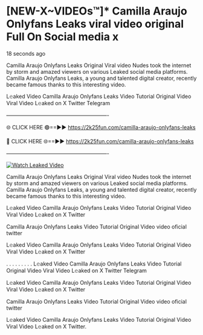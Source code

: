 # [NEW-X~VIDEOs™]* Camilla Araujo Onlyfans Leaks viral video original Full On Social media x

18 seconds ago

Camilla Araujo Onlyfans Leaks Original Viral video Nudes took the internet by storm and amazed viewers on various Leaked social media platforms. Camilla Araujo Onlyfans Leaks, a young and talented digital creator, recently became famous thanks to this interesting video.

L𝚎aked Video Camilla Araujo Onlyfans Leaks Video Tutorial Original Video Viral Video L𝚎aked on X Twitter Telegram

———————————————————-

🌐 CLICK HERE 🟢==►► https://2k25fun.com/camilla-araujo-onlyfans-leaks

🔴 CLICK HERE 🌐==►► https://2k25fun.com/camilla-araujo-onlyfans-leaks

———————————————————-

[![Watch Leaked Video](https://miro.medium.com/v2/resize:fit:828/format:webp/1*cilzJN44JGOrTw9NJCrNHA.gif "Watch Leaked Video")](https://2k25fun.com/camilla-araujo-onlyfans-leaks)

Camilla Araujo Onlyfans Leaks Original Viral video Nudes took the internet by storm and amazed viewers on various Leaked social media platforms. Camilla Araujo Onlyfans Leaks, a young and talented digital creator, recently became famous thanks to this interesting video.

L𝚎aked Video Camilla Araujo Onlyfans Leaks Video Tutorial Original Video Viral Video L𝚎aked on X Twitter

Camilla Araujo Onlyfans Leaks Video Tutorial Original Video video oficial twitter

L𝚎aked Video Camilla Araujo Onlyfans Leaks Video Tutorial Original Video Viral Video L𝚎aked on X Twitter

. . . . . . . . . L𝚎aked Video Camilla Araujo Onlyfans Leaks Video Tutorial Original Video Viral Video L𝚎aked on X Twitter Telegram

L𝚎aked Video Camilla Araujo Onlyfans Leaks Video Tutorial Original Video Viral Video L𝚎aked on X Twitter

Camilla Araujo Onlyfans Leaks Video Tutorial Original Video video oficial twitter

L𝚎aked Video Camilla Araujo Onlyfans Leaks Video Tutorial Original Video Viral Video L𝚎aked on X Twitter.